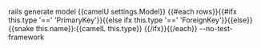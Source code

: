 rails generate model {{camelU settings.Model}} {{#each rows}}{{#ifx this.type '==' 'PrimaryKey'}}{{else ifx this.type '==' 'ForeignKey'}}{{else}}{{snake this.name}}:{{camelL this.type}} {{/ifx}}{{/each}} --no-test-framework